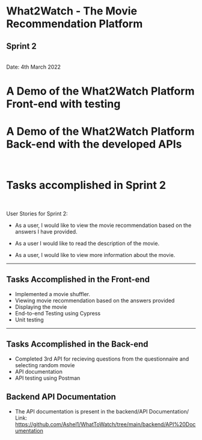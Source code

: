 <h1>What2Watch - The Movie Recommendation Platform</h1>
<h2>Sprint 2</h2> <br>
Date: 4th March 2022


<h1>A Demo of the What2Watch Platform Front-end with testing</h1>


<h1>A Demo of the What2Watch Platform Back-end with the developed APIs</h1>




<br>
<h1>Tasks accomplished in Sprint 2</h1>
<br>

User Stories for Sprint 2:
* As a user, I would like to view the movie recommendation based on the answers I have provided. 

- As a user I would like to read the description of the movie.

- As a user, I would like to view more information about the movie.

<hr>

<h2>Tasks Accomplished in the Front-end</h2>

- Implemented a movie shuffler.
- Viewing movie recommendation based on the answers provided
- Displaying the movie
- End-to-end Testing using Cypress
- Unit testing

<hr>
<h2>Tasks Accomplished in the Back-end</h2>

 - Completed 3rd API for recieving questions from the questionnaire and selecting random movie
 - API documentation
 - API testing using Postman 
<h2>Backend API Documentation</h2>

 - The API documentation is present in the backend/API Documentation/ 
   Link: https://github.com/Ashel1/WhatToWatch/tree/main/backend/API%20Documentation
